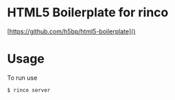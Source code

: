 # HTML5 Boilerplate for rinco
[https://github.com/h5bp/html5-boilerplate]()
# Usage

To run use

``` 
$ rinco server
```
